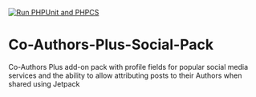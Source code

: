 [![Run PHPUnit and PHPCS](https://github.com/Automattic/Co-Authors-Plus-Social-Pack/actions/workflows/integrate.yml/badge.svg)](https://github.com/Automattic/Co-Authors-Plus-Social-Pack/actions/workflows/integrate.yml)

Co-Authors-Plus-Social-Pack
===========================

Co-Authors Plus add-on pack with profile fields for popular social media services and the ability to allow attributing posts to their Authors when shared using Jetpack
